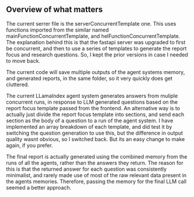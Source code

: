 ## Overview of what matters

The current serrer file is the serverConcurrentTemplate one. This uses functions imported from the similar named mainFunctionConcurrentTemplate, and helFunctionConcurrentTemplate. 
The explanation behind this is that the fastapi server was upgraded to first be concurrent, and then to use a series of templates to generate the report focus and research questions. 
So, I kept the prior versions in case I needed to move back.

The current code will save multiple outputs of the agent systems memory, and generated reports, in the same folder, so it very quickly does get cluttered.

The current LLamaIndex agent system generates answers from muliple concurrent runs, in response to LLM generated questions based on the report focus template passed from the frontend.
An alternative way is to actually just divide the report focus template into sections, and send each section as the body of a question to a run of the agent system. I have implemented an array breakdown
of each template, and did test it by switching the question generation to use this, but the difference in output quality wasnt obvious, so I switched back. But its an easy change to make again, if you prefer.

The final report is actually generated using the combined memory from the runs of all the agents, rather than the answers they return. The reason for this is that the returned answer for each question
was consistently minimalist, and rarely made use of most of the raw relevant data present in the agents memories. Therefore, passing the memory for the final LLM call seemed a better approach. 
